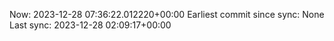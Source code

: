 Now: 2023-12-28 07:36:22.012220+00:00 Earliest commit since sync: None Last sync: 2023-12-28 02:09:17+00:00
